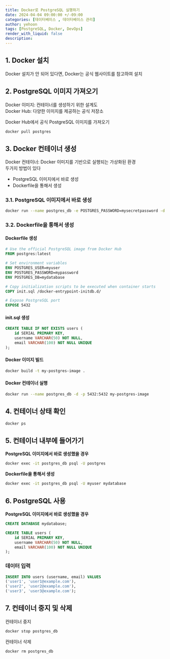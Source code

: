 ```yaml
---
title: Docker로 PostgreSQL 실행하기
date: 2024-04-04 09:00:00 +/-09:00
categories: [데이터베이스 , 데이터베이스 관리]
author: yehoon
tags: [PostgreSQL, Docker, DevOps]
render_with_liquid: false
description: 
---
```


## 1. Docker 설치
Docker 설치가 안 되어 있다면, Docker는 공식 웹사이트를 참고하여 설치

## 2. PostgreSQL 이미지 가져오기
Docker 이미지: 컨테이너를 생성하기 위한 설계도  
Docker Hub: 다양한 이미지를 제공하는 공식 저장소     

Docker Hub에서 공식 PostgreSQL 이미지를 가져오기  
```bash
docker pull postgres
```

## 3. Docker 컨테이너 생성
Docker 컨테이너: Docker 이미지를 기반으로 실행되는 가상화된 환경  
두가지 방법이 있다
 - PostgreSQL 이미지에서 바로 생성
 - Dockerfile을 통해서 생성

### 3.1. PostgreSQL 이미지에서 바로 생성
```bash
docker run --name postgres_db -e POSTGRES_PASSWORD=mysecretpassword -d postgres
```


### 3.2. Dockerfile을 통해서 생성
#### Dockerfile 생성
```Dockerfile
# Use the official PostgreSQL image from Docker Hub
FROM postgres:latest

# Set environment variables
ENV POSTGRES_USER=myuser
ENV POSTGRES_PASSWORD=mypassword
ENV POSTGRES_DB=mydatabase

# Copy initialization scripts to be executed when container starts
COPY init.sql /docker-entrypoint-initdb.d/

# Expose PostgreSQL port
EXPOSE 5432
```
#### init.sql 생성
```sql
CREATE TABLE IF NOT EXISTS users (
    id SERIAL PRIMARY KEY,
    username VARCHAR(50) NOT NULL,
    email VARCHAR(100) NOT NULL UNIQUE
);
```

#### Docker 이미지 빌드 
```bash
docker build -t my-postgres-image .
```

#### Docker 컨테이너 실행
```bash
docker run --name postgres_db -d -p 5432:5432 my-postgres-image
```

## 4. 컨테이너 상태 확인
```bash
docker ps
```

## 5. 컨테이너 내부에 들어가기
**PostgreSQL 이미지에서 바로 생성했을 경우**
```bash
docker exec -it postgres_db psql -U postgres
```

**Dockerfile을 통해서 생성**
```bash
docker exec -it postgres_db psql -U myuser mydatabase
```


## 6. PostgreSQL 사용
**PostgreSQL 이미지에서 바로 생성했을 경우**
```sql
CREATE DATABASE mydatabase;

CREATE TABLE users (
    id SERIAL PRIMARY KEY,
    username VARCHAR(50) NOT NULL,
    email VARCHAR(100) NOT NULL UNIQUE
);
```

### 데이터 입력
```sql
INSERT INTO users (username, email) VALUES 
('user1', 'user1@example.com'),
('user2', 'user2@example.com'),
('user3', 'user3@example.com');
```



## 7. 컨테이너 중지 및 삭제
컨테이너 중지
```bash
docker stop postgres_db
```

컨테이너 삭제
```bash
docker rm postgres_db
```
